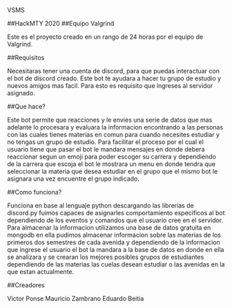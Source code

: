 VSMS

##HackMTY 2020
##Equipo Valgrind 

Este es el proyecto creado en un rango de 24 horas por el equipo de Valgrind.

##Requisitos

Necesitaras tener una cuenta de discord, para que puedas interactuar con el bot de discord creado. Este bot te ayudara a hacer tu grupo de estudio y nuevos amigos mas facil. Para esto es requisito que ingreses al servidor asignado.

##Que hace?

Este bot permite que reacciones y le envies una serie de datos que mas adelante lo procesara y evaluara la informacion encontrando a las personas con las cuales tienes materias en comun para cuando necesites estudiar y no tengas un grupo de estudio. Para facilitar el proceso por el cual el usuario tiene que pasar el bot le mandara mensajes en donde debera reaccionar segun un emoji para poder escoger su carrera y dependiendo de la carrera que escoja el bot le mostrara un menu en donde tendra que seleccionar la materia que desea estudiar en el grupo que el mismo bot le asignara una vez encuentre el grupo indicado.

##Como funciona?

Funciona en base al lenguaje python descargando las librerias de discord.py fuimos capaces de asignarles comportamiento especificos al bot dependiendo de los eventos y comandos que el usuario cree en el servidor. Para almacenar la informacion utilizamos una base de datos gratuita en mongodb en ella pudimos almacenar informacion sobre las materias de los primeros dos semestres de cada avenida y dependiendo de la informacion que ingrese el usuario el bot la mandara a la base de datos en donde en ella se analizara y se crearan los mejores posibles grupos de estudiantes dependiendo de las materias las cuelas desean estudiar o las avenidas en la que estan actualmente.

##Creadores

Victor Ponse 
Mauricio Zambrano 
Eduardo Beitia 